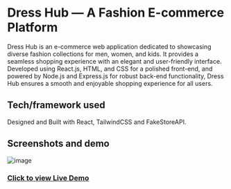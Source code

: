 # Dress Hub — A Fashion E-commerce Platform

Dress Hub is an e-commerce web application dedicated to showcasing diverse fashion collections for men, women, and kids. It provides a seamless shopping experience with an elegant and user-friendly interface. Developed using React.js, HTML, and CSS for a polished front-end, and powered by Node.js and Express.js for robust back-end functionality, Dress Hub ensures a smooth and enjoyable shopping experience for all users.

## Tech/framework used

Designed and Built with React, TailwindCSS and FakeStoreAPI.

## Screenshots and demo

![image](https://github.com/MohammedAdhil/react-ecommerce-app/assets/91864779/d61b7220-cc60-4bbc-80f2-b42c3df54404)



### [Click to view Live Demo](https://dress-hub.netlify.app/)
